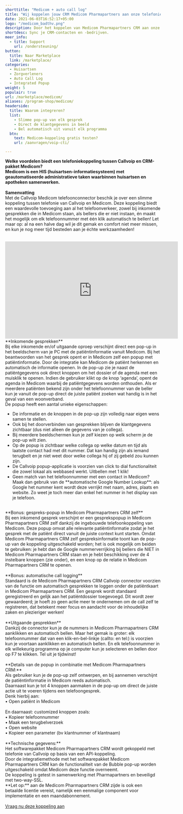 ```yaml
---
shorttitle: "Medicom + auto call log"
title: "Wij koppelen jouw CRM Medicom Pharmapartners aan onze telefonie"
date: 2021-06-03T16:52:17+05:00
logo: "/medicom_badthv.png"
description: Door het koppelen van Medicom Pharmapartners CRM aan onze slimme telefonie werk je een stuk efficienter.
shortdesc: Sync je CRM-contacten en -bedrijven.
meer_info:
  - title: Support
    url: /ondersteuning/
button:
  title: Naar Marketplace
  link: /marketplace/
categories:
  - Huisartsen
  - Zorgverleners
  - Auto Call Log
  - Integrated Popup
weight: 5
populair: true
url: /marketplace/medicom/
aliases: /program-shop/medicom/
headerside:
  title: Waarom integreren?
  list:
    - Slimme pop-up van elk gesprek
    - Direct de klantgegevens in beeld
    - Bel automatisch uit vanuit elk programma
  btn:
    text: Medicom-koppeling gratis testen?
    url: /aanvragen/voip-cti/

---
```


**Welke voordelen biedt een telefoniekoppeling tussen Callvoip en CRM-pakket Medicom?<br>
Medicom is een HIS (huisartsen-informatiesysteem) met geautomatiseerde administratieve taken waarbinnen huisartsen en apotheken samenwerken.**<br>
<br>
**Samenvatting**<br>
Met de Callvoip Medicom telefoonconnector beschik je over een slimme koppeling tussen telefonie van Callvoip en Medicom. Deze koppeling biedt een waardevolle toevoeging aan al het telefoonverkeer, zowel bij inkomende gesprekken die in Medicom staan, als bellers die er niet instaan, én maakt het mogelijk om elk telefoonnummer met één klik automatisch te bellen! Let maar op: al na een halve dag wil je dit gemak en comfort niet meer missen, en kun je nog meer tijd besteden aan je échte werkzaamheden!<br>
<br>
<iframe width="560" height="315" src="https://www.youtube.com/embed/2xl1lTv5L9A" title="YouTube video player" frameborder="0" allow="accelerometer; autoplay; clipboard-write; encrypted-media; gyroscope; picture-in-picture" allowfullscreen></iframe>
<br>
**Inkomende gesprekken**<br>
Bij elke inkomende en/of uitgaande oproep verschijnt direct een pop-up in het beeldscherm van je PC met de patiëntinformatie vanuit Medicom. Bij het beantwoorden van het gesprek opent er in Medicom zelf een popup met patiëntinformatie. Door de integratie kan Medicom de patiënt herkennen en automatisch de informatie openen. In de pop-up zie je naast de patiëntgegevens ook direct knoppen om het dossier of de agenda met een muisklik te openen. Indien de gebruiker klikt op de knop ‘agenda’, opent de agenda in Medicom waarbij de patiëntgegevens worden onthouden. Als er meerdere patiënten bekend zijn onder het telefoonnummer van de beller kun je vanuit de pop-up direct de juiste patiënt zoeken wat handig is in het geval van een woonverband. <br>
De popup heeft een aantal unieke eigenschappen: <br>
<div class="usp-list">
<ul>
<li>De informatie en de knoppen in de pop-up zijn volledig naar eigen wens samen te stellen.</li>
<li>Ook bij het doorverbinden van gesprekken blijven de klantgegevens zichtbaar (dus niet alleen de gegevens van je collega).</li>
<li>Bij meerdere beeldschermen kun je zelf kiezen op welk scherm je de pop-up wilt zien.</li>
<li>Op de popup is zichtbaar welke collega op welke datum en tijd als laatste contact had met dit nummer. Dat kan handig zijn als iemand terugbelt en je niet weet door welke collega hij of zij gebeld zou kunnen zijn.</li>
<li>De Callvoip popup-applicatie is voorzien van click to dial functionaliteit die zowel lokaal als webbased werkt. Uitbellen met 1 klik!</li>
<li>Geen match van het telefoonnummer met een contact in Medicom? Maak dan gebruik van de **automatische Google Number Lookup**: als Google het nummer kent wordt deze verrijkt met naam, adres, plaats en website. Zo weet je toch meer dan enkel het nummer in het display van je telefoon.</li>
</ul>
</div>
<br>
**Bonus: gespreks-popup in Medicom Pharmapartners CRM zelf**<br>
Bij een inkomend gesprek verschijnt er een gesprekspopup in Medicom Pharmapartners CRM zelf dankzij de ingebouwde telefoonkoppeling van Medicom. Deze popup omvat alle relevante patiëntinformatie zodat je het gesprek met de patiënt direct vanuit de juiste context kunt starten. Omdat Medicom Pharmapartners CRM zelf gespreksinformatie toont kan de pop-up van de koppeling uitgeschakeld worden; het is ook mogelijk om beiden te gebruiken: je hebt dan de Google nummerverrijking bij bellers die NIET in Medicom Pharmapartners CRM staan en je hebt beschikking over de 4 instelbare knoppen (zie onder), en een knop op de relatie in Medicom Pharmapartners CRM te openen. <br>
<br>
**Bonus: automatische call logging**<br>
Standaard is de Medicom Pharmapartners CRM Callvoip connector voorzien van de functie om automatisch gesprekken te loggen onder de patiëntkaart in Medicom Pharmapartners CRM. Een gesprek wordt standaard geregistreerd en gelijk aan het patiëntdossier toegevoegd. Dit wordt zeer gewaardeerd; je hoeft zo geen actie meer te ondernemen om de call zelf te registreren, dat betekent meer focus en aandacht voor de inhoudelijke zaken en plezieriger werken!<br>
<br>
**Uitgaande gesprekken**<br>
Dankzij de connector kun je de nummers in Medicom Pharmapartners CRM aanklikken en automatisch bellen. Maar het gemak is groter: elk telefoonnummer dat van een klik-en-bel-linkje (callto: en tel:) is voorzien kun je voortaan aanklikken en automatisch bellen. En elk telefoonnummer in elk willekeurig programma op je computer kun je selecteren en bellen door op F7 te klikken. Tel uit je tijdwinst! <br>
<br>
**Details van de popup in combinatie met Medicom Pharmapartners CRM:**<br>
Als gebruiker kun je de pop-up zelf ontwerpen, en bij aannemen verschijnt de patiëntinformatie in Medicom reeds automatisch. <br>
Daarnaast kun je tot 4 knoppen aanmaken in de pop-up om direct de juiste actie uit te voeren tijdens een telefoongesprek. <br>
Denk hierbij aan:<br>
• Open patiënt in Medicom<br>
<br>
En daarnaast: customized knoppen zoals: <br>
• Kopieer telefoonnummer<br>
• Maak een terugbelverzoek<br>
• Open website <br>
• Kopieer een parameter (bv klantnummer of klantnaam) <br>
<br>
**Technische gegevens:**<br>
Het softwarepakket Medicom Pharmapartners CRM wordt gekoppeld met telefonie van Callvoip op basis van een API-koppeling.<br>
Door de integratiemethode met het softwarepakket Medicom Pharmapartners CRM kan de functionaliteit van de Bubble pop-up worden uitgeschakeld omdat Medicom deze functie overneemt. <br>
De koppeling is getest in samenwerking met Pharmapartners en beveiligd met two-way-SSL.<br>
**Let op:** aan de Medicom Pharmapartners CRM zijde is ook een betaalde licentie vereist, namelijk een eenmalige component voor implementatie en een maandabonnement. <br>
<br><a href="/aanvragen/voip-cti/" class="button">Vraag nu deze koppeling aan</a>
<br>

